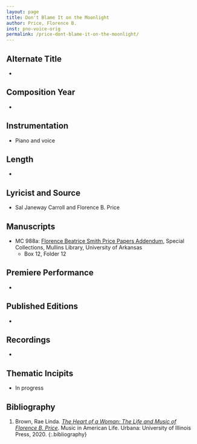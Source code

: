 ```yaml
---
layout: page
title: Don't Blame It on the Moonlight
author: Price, Florence B.
inst: pno-voice-orig
permalink: /price-dont-blame-it-on-the-moonlight/
---
```


## Alternate Title
- 

## Composition Year
- 

## Instrumentation
- Piano and voice

## Length
- 

## Lyricist and Source
- Sal Janeway Carroll and Florence B. Price

## Manuscripts
- MC 988a: <a href="https://uark.as.atlas-sys.com/repositories/2/resources/1522" target="_blank">Florence Beatrice Smith Price Papers Addendum</a>, Special Collections, Mullins Library, University of Arkansas
    * Box 12, Folder 12

## Premiere Performance
- 

## Published Editions
- 

## Recordings
- 

## Thematic Incipits
- In progress

## Bibliography
1. Brown, Rae Linda. <a href="https://www.worldcat.org/title/1122800180" target="_blank">*The Heart of a Woman: The Life and Music of Florence B. Price*</a>. Music in American Life. Urbana: University of Illinois Press, 2020.
{:.bibliography}
